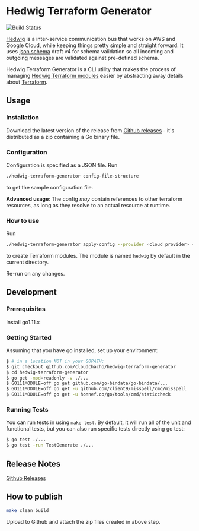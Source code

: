 # Hedwig Terraform Generator

[![Build Status](https://travis-ci.org/Standard-Cognition/hedwig-terraform-generator.svg?branch=master)](https://travis-ci.org/Standard-Cognition/hedwig-terraform-generator)

[Hedwig](https://github.com/Automatic/hedwig) is a inter-service communication bus that works on AWS and Google Cloud, while 
keeping things pretty simple and straight forward. It uses [json schema](http://json-schema.org/) draft v4 for 
schema validation so all incoming and outgoing messages are validated against pre-defined schema.

Hedwig Terraform Generator is a CLI utility that makes the process of managing 
[Hedwig Terraform modules](https://registry.terraform.io/search?q=hedwig&verified=false) easier by abstracting 
away details about [Terraform](https://www.terraform.io/).

## Usage 

### Installation

Download the latest version of the release from 
[Github releases](https://github.com/cloudchacho/hedwig-terraform-generator/releases) - 
it's distributed as a zip containing a Go binary file.

### Configuration

Configuration is specified as a JSON file. Run 

```sh
./hedwig-terraform-generator config-file-structure
```

to get the sample configuration file.

**Advanced usage**: The config *may* contain references to other terraform resources, as long as they resolve to 
an actual resource at runtime. 

### How to use

Run 

```sh
./hedwig-terraform-generator apply-config --provider <cloud provider> <config file path>
```

to create Terraform modules. The module is named `hedwig` by default in the current directory.

Re-run on any changes.

## Development

### Prerequisites

Install go1.11.x 

### Getting Started

Assuming that you have go installed, set up your environment:

```sh
$ # in a location NOT in your GOPATH:
$ git checkout github.com/cloudchacho/hedwig-terraform-generator
$ cd hedwig-terraform-generator
$ go get -mod=readonly -v ./...
$ GO111MODULE=off go get github.com/go-bindata/go-bindata/...
$ GO111MODULE=off go get -u github.com/client9/misspell/cmd/misspell
$ GO111MODULE=off go get -u honnef.co/go/tools/cmd/staticcheck

```

### Running Tests

You can run tests in using ``make test``. By default, it will run all of the unit and functional tests, but you can 
also run specific tests directly using go test:

```sh
$ go test ./...
$ go test -run TestGenerate ./...
```

## Release Notes

[Github Releases](https://github.com/cloudchacho/hedwig-terraform-generator/releases)

## How to publish


```sh
make clean build
```

Upload to Github and attach the zip files created in above step.
